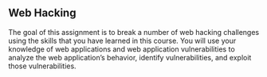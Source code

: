## Web Hacking

The goal of this assignment is to break a number of web hacking challenges using the skills that you have learned in this course. You will use your knowledge of web applications and web application vulnerabilities to analyze the web application’s behavior, identify vulnerabilities, and exploit those vulnerabilities.